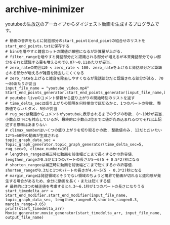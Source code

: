 # archive-minimizer
youtubeの生放送のアーカイブからダイジェスト動画を生成するプログラムです。

    # 動画の音声をもとに発話部分のstart_pointとend_pointの組合せのリストをstart_end_points.txtに保存する
    # binsを増やすと雑音カットの閾値が厳密になるが計算量が上がる.
    # filter_rangeを増やすと発話部分だと認識される部分が増えるが本来発話部分でない部分をそれと認識する量も増えるので0.07～0.11あたりが妥当.
    # zero_rateの範囲は0 < zero_rate < 100. zero_rateを上げると発話部分だと認識される部分が増えるが雑音を除去しにくくなる
    # zero_rateを上げると雑音を除去しやすくなるが発話部分だと認識される部分が減る. 70～80あたりが妥当
    input_file_name = "youtube_video.mp4"
    Start_end_points_generator.start_end_points_generator(input_file_name,bins=6000,filter_range=0.09,zero_rate=80)
    # youtube liveのコメント情報から盛り上がりの開始時刻のリストを返す
    # time_delta_secは盛り上がりの間隔を何秒単位で区切るかと、1つのパートの秒数. 整数値でないとダメ. 5秒が妥当
    # rug_secは発話からコメントがyoutubeに表示されるまでのラグの秒数. 8～10秒が妥当.小数点以下にも対応しているが、最終的に小数点3位までに値が丸め込まれるのでそれ以上記述する意味はあまりない
    # climax_numberはいくつの盛り上がりを切り取るかの数. 整数値のみ. 12だとだいたい12*5=60秒の動画が生成される
    topic_graph_data_sec = Topic_graph_generator.topic_graph_generator(time_delta_sec=5, rug_sec=9, climax_number=10)
    # lengthen_rangeは補正時に動画を前後幅どこまで長くするかの許容値. lengthen_rangeが0.5だと1つのパートの長さが5～6(5 + 0.5*2)秒になる
    # shorten_rangeeは補正時に動画を前後幅どこまで短くするかの許容値. shorten_rangeが0.3だと1つのパートの長さが4.4～5(5 - 0.3*2)秒になる
    # margin_rangeは発話領域とそうでない領域のちょうど境界で動画が切れると違和感が発生する場合があるため、余分に動画を長く・または短くする値
    # 最終的に3つの補正値を考慮すると4.3～6.1秒が1つのパートの長さになりうる
    start_timedelta_arr = Start_end_modifier.start_end_modifier(input_file_name, topic_graph_data_sec, lengthen_range=0.5,shorten_range=0.3, margin_range=0.05)
    print(start_timedelta_arr)
    Movie_generator.movie_generator(start_timedelta_arr, input_file_name, output_file_name)
    
